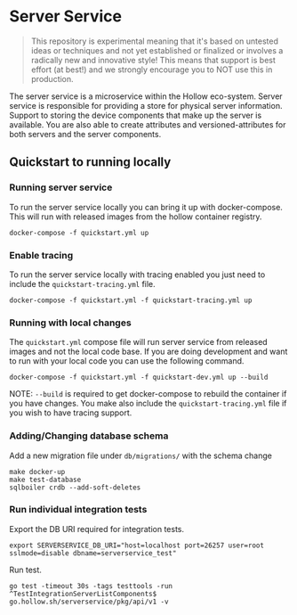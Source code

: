 # Server Service

> This repository is experimental meaning that it's based on untested ideas or techniques and not yet established or finalized or involves a radically new and innovative style!
> This means that support is best effort (at best!) and we strongly encourage you to NOT use this in production.

The server service is a microservice within the Hollow eco-system. Server service is responsible for providing a store for physical server information. Support to storing the device components that make up the server is available. You are also able to create attributes and versioned-attributes for both servers and the server components.

## Quickstart to running locally

### Running server service

To run the server service locally you can bring it up with docker-compose. This will run with released images from the hollow container registry.

```
docker-compose -f quickstart.yml up
```

### Enable tracing

To run the server service locally with tracing enabled you just need to include the `quickstart-tracing.yml` file.

```
docker-compose -f quickstart.yml -f quickstart-tracing.yml up
```

### Running with local changes

The `quickstart.yml` compose file will run server service from released images and not the local code base. If you are doing development and want to run with your local code you can use the following command.

```
docker-compose -f quickstart.yml -f quickstart-dev.yml up --build
```

NOTE: `--build` is required to get docker-compose to rebuild the container if you have changes. You make also include the `quickstart-tracing.yml` file if you wish to have tracing support.


### Adding/Changing database schema

Add a new migration file under `db/migrations/` with the schema change

```
make docker-up
make test-database
sqlboiler crdb --add-soft-deletes
```

### Run individual integration tests

Export the DB URI required for integration tests.

```
export SERVERSERVICE_DB_URI="host=localhost port=26257 user=root sslmode=disable dbname=serverservice_test"
```

Run test.

```
go test -timeout 30s -tags testtools -run ^TestIntegrationServerListComponents$ go.hollow.sh/serverservice/pkg/api/v1 -v
```
